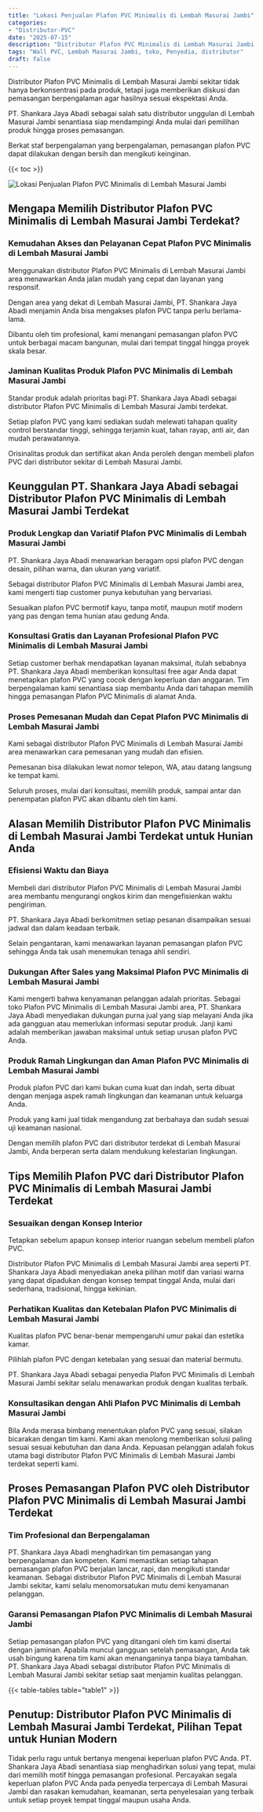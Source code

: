 ```yaml
---
title: "Lokasi Penjualan Plafon PVC Minimalis di Lembah Masurai Jambi"
categories: 
- "Distributor-PVC"
date: "2025-07-15"
description: "Distributor Plafon PVC Minimalis di Lembah Masurai Jambi bagi hunian, perkantoran, dan ritel. Produk terbaik, pilihan motif, warna elegan, beserta servis pemasangan dikerjakan oleh tim berpengalaman serta garansi resmi!|Jasa distribusi Plafon PVC Minimalis di Lembah Masurai Jambi untuk kebutuhan hunian, office, atau gerai, beserta material berkualitas dan pemasangan oleh tim ahli serta jaminan resmi.|Solusi Plafon PVC Minimalis di Lembah Masurai Jambi yang terbukti bagi rumah, office, serta ritel, bersama produk berkualitas dan instalasi ditangani oleh tenaga ahli berpengalaman dan kepastian resmi.|Distribusi Plafon PVC Minimalis di Lembah Masurai Jambi bagi rumah, kantor, dan ritel, beserta panel terbaik dan pemasangan oleh tenaga ahli ahli, disertai beserta jaminan resmi.}"
tags: "Wall PVC, Lembah Masurai Jambi, toko, Penyedia, distributor"
draft: false
---
```


Distributor Plafon PVC Minimalis di Lembah Masurai Jambi sekitar tidak hanya berkonsentrasi pada produk, tetapi juga memberikan diskusi dan pemasangan berpengalaman agar hasilnya sesuai ekspektasi Anda.

PT. Shankara Jaya Abadi sebagai salah satu distributor unggulan di Lembah Masurai Jambi senantiasa siap mendampingi Anda mulai dari pemilihan produk hingga proses pemasangan.

Berkat staf berpengalaman yang berpengalaman, pemasangan plafon PVC dapat dilakukan dengan bersih dan mengikuti keinginan.

{{< toc >}}

![Lokasi Penjualan Plafon PVC Minimalis di Lembah Masurai Jambi](/images/Distributor-PVC/Lokasi-Penjualan-Plafon-PVC-Minimalis-di-Lembah-Masurai-Jambi.png)


## Mengapa Memilih Distributor Plafon PVC Minimalis di Lembah Masurai Jambi Terdekat?

### Kemudahan Akses dan Pelayanan Cepat Plafon PVC Minimalis di Lembah Masurai Jambi

Menggunakan distributor Plafon PVC Minimalis di Lembah Masurai Jambi area menawarkan Anda jalan mudah yang cepat dan layanan yang responsif.

Dengan area yang dekat di Lembah Masurai Jambi, PT. Shankara Jaya Abadi menjamin Anda bisa mengakses plafon PVC tanpa perlu berlama-lama.

Dibantu oleh tim profesional, kami menangani pemasangan plafon PVC untuk berbagai macam bangunan, mulai dari tempat tinggal hingga proyek skala besar.

### Jaminan Kualitas Produk Plafon PVC Minimalis di Lembah Masurai Jambi

Standar produk adalah prioritas bagi PT. Shankara Jaya Abadi sebagai distributor Plafon PVC Minimalis di Lembah Masurai Jambi terdekat.

Setiap plafon PVC yang kami sediakan sudah melewati tahapan quality control berstandar tinggi, sehingga terjamin kuat, tahan rayap, anti air, dan mudah perawatannya.

Orisinalitas produk dan sertifikat akan Anda peroleh dengan membeli plafon PVC dari distributor sekitar di Lembah Masurai Jambi.

## Keunggulan PT. Shankara Jaya Abadi sebagai Distributor Plafon PVC Minimalis di Lembah Masurai Jambi Terdekat

### Produk Lengkap dan Variatif Plafon PVC Minimalis di Lembah Masurai Jambi

PT. Shankara Jaya Abadi menawarkan beragam opsi plafon PVC dengan desain, pilihan warna, dan ukuran yang variatif.

Sebagai distributor Plafon PVC Minimalis di Lembah Masurai Jambi area, kami mengerti tiap customer punya kebutuhan yang bervariasi.

Sesuaikan plafon PVC bermotif kayu, tanpa motif, maupun motif modern yang pas dengan tema hunian atau gedung Anda.

### Konsultasi Gratis dan Layanan Profesional Plafon PVC Minimalis di Lembah Masurai Jambi

Setiap customer berhak mendapatkan layanan maksimal, itulah sebabnya PT. Shankara Jaya Abadi memberikan konsultasi free agar Anda dapat menetapkan plafon PVC yang cocok dengan keperluan dan anggaran. Tim berpengalaman kami senantiasa siap membantu Anda dari tahapan memilih hingga pemasangan Plafon PVC Minimalis di alamat Anda.

### Proses Pemesanan Mudah dan Cepat Plafon PVC Minimalis di Lembah Masurai Jambi

Kami sebagai distributor Plafon PVC Minimalis di Lembah Masurai Jambi area menawarkan cara pemesanan yang mudah dan efisien.

Pemesanan bisa dilakukan lewat nomor telepon, WA, atau datang langsung ke tempat kami.

Seluruh proses, mulai dari konsultasi, memilih produk, sampai antar dan penempatan plafon PVC akan dibantu oleh tim kami.

## Alasan Memilih Distributor Plafon PVC Minimalis di Lembah Masurai Jambi Terdekat untuk Hunian Anda

### Efisiensi Waktu dan Biaya

Membeli dari distributor Plafon PVC Minimalis di Lembah Masurai Jambi area membantu mengurangi ongkos kirim dan mengefisienkan waktu pengiriman.

PT. Shankara Jaya Abadi berkomitmen setiap pesanan disampaikan sesuai jadwal dan dalam keadaan terbaik.

Selain pengantaran, kami menawarkan layanan pemasangan plafon PVC sehingga Anda tak usah menemukan tenaga ahli sendiri.

### Dukungan After Sales yang Maksimal Plafon PVC Minimalis di Lembah Masurai Jambi

Kami mengerti bahwa kenyamanan pelanggan adalah prioritas. Sebagai toko Plafon PVC Minimalis di Lembah Masurai Jambi area, PT. Shankara Jaya Abadi menyediakan dukungan purna jual yang siap melayani Anda jika ada gangguan atau memerlukan informasi seputar produk. Janji kami adalah memberikan jawaban maksimal untuk setiap urusan plafon PVC Anda.

### Produk Ramah Lingkungan dan Aman Plafon PVC Minimalis di Lembah Masurai Jambi

Produk plafon PVC dari kami bukan cuma kuat dan indah, serta dibuat dengan menjaga aspek ramah lingkungan dan keamanan untuk keluarga Anda.

Produk yang kami jual tidak mengandung zat berbahaya dan sudah sesuai uji keamanan nasional.

Dengan memilih plafon PVC dari distributor terdekat di Lembah Masurai Jambi, Anda berperan serta dalam mendukung kelestarian lingkungan.

## Tips Memilih Plafon PVC dari Distributor Plafon PVC Minimalis di Lembah Masurai Jambi Terdekat

### Sesuaikan dengan Konsep Interior

Tetapkan sebelum apapun konsep interior ruangan sebelum membeli plafon PVC.

Distributor Plafon PVC Minimalis di Lembah Masurai Jambi area seperti PT. Shankara Jaya Abadi menyediakan aneka pilihan motif dan variasi warna yang dapat dipadukan dengan konsep tempat tinggal Anda, mulai dari sederhana, tradisional, hingga kekinian.

### Perhatikan Kualitas dan Ketebalan Plafon PVC Minimalis di Lembah Masurai Jambi

Kualitas plafon PVC benar-benar mempengaruhi umur pakai dan estetika kamar.

Pilihlah plafon PVC dengan ketebalan yang sesuai dan material bermutu.

PT. Shankara Jaya Abadi sebagai penyedia Plafon PVC Minimalis di Lembah Masurai Jambi sekitar selalu menawarkan produk dengan kualitas terbaik.

### Konsultasikan dengan Ahli Plafon PVC Minimalis di Lembah Masurai Jambi

Bila Anda merasa bimbang menentukan plafon PVC yang sesuai, silakan bicarakan dengan tim kami. Kami akan menolong memberikan solusi paling sesuai sesuai kebutuhan dan dana Anda. Kepuasan pelanggan adalah fokus utama bagi distributor Plafon PVC Minimalis di Lembah Masurai Jambi terdekat seperti kami.

## Proses Pemasangan Plafon PVC oleh Distributor Plafon PVC Minimalis di Lembah Masurai Jambi Terdekat

### Tim Profesional dan Berpengalaman

PT. Shankara Jaya Abadi menghadirkan tim pemasangan yang berpengalaman dan kompeten. Kami memastikan setiap tahapan pemasangan plafon PVC berjalan lancar, rapi, dan mengikuti standar keamanan. Sebagai distributor Plafon PVC Minimalis di Lembah Masurai Jambi sekitar, kami selalu menomorsatukan mutu demi kenyamanan pelanggan.

### Garansi Pemasangan Plafon PVC Minimalis di Lembah Masurai Jambi

Setiap pemasangan plafon PVC yang ditangani oleh tim kami disertai dengan jaminan. Apabila muncul gangguan setelah pemasangan, Anda tak usah bingung karena tim kami akan menanganinya tanpa biaya tambahan. PT. Shankara Jaya Abadi sebagai distributor Plafon PVC Minimalis di Lembah Masurai Jambi sekitar setiap saat menjamin kualitas pelanggan.

{{< table-tables table="table1" >}}

## Penutup: Distributor Plafon PVC Minimalis di Lembah Masurai Jambi Terdekat, Pilihan Tepat untuk Hunian Modern

Tidak perlu ragu untuk bertanya mengenai keperluan plafon PVC Anda. PT. Shankara Jaya Abadi senantiasa siap menghadirkan solusi yang tepat, mulai dari memilih motif hingga pemasangan profesional. Percayakan segala keperluan plafon PVC Anda pada penyedia terpercaya di Lembah Masurai Jambi dan rasakan kemudahan, keamanan, serta penyelesaian yang terbaik untuk setiap proyek tempat tinggal maupun usaha Anda.